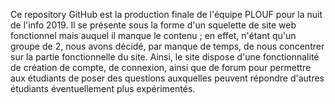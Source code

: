 Ce repository GitHub est la production finale de l'équipe PLOUF pour la nuit de l'info 2019.
Il se présente sous la forme d'un squelette de site web fonctionnel mais auquel il manque le contenu ; en effet, n'étant qu'un groupe de 2, nous avons décidé, par manque de temps, de nous concentrer sur la partie fonctionnelle du site.
Ainsi, le site dispose d'une fonctionnalité de création de compte, de connexion, ainsi que de forum pour permettre aux étudiants de poser des questions auxquelles peuvent répondre d'autres étudiants éventuellement plus expérimentés.
